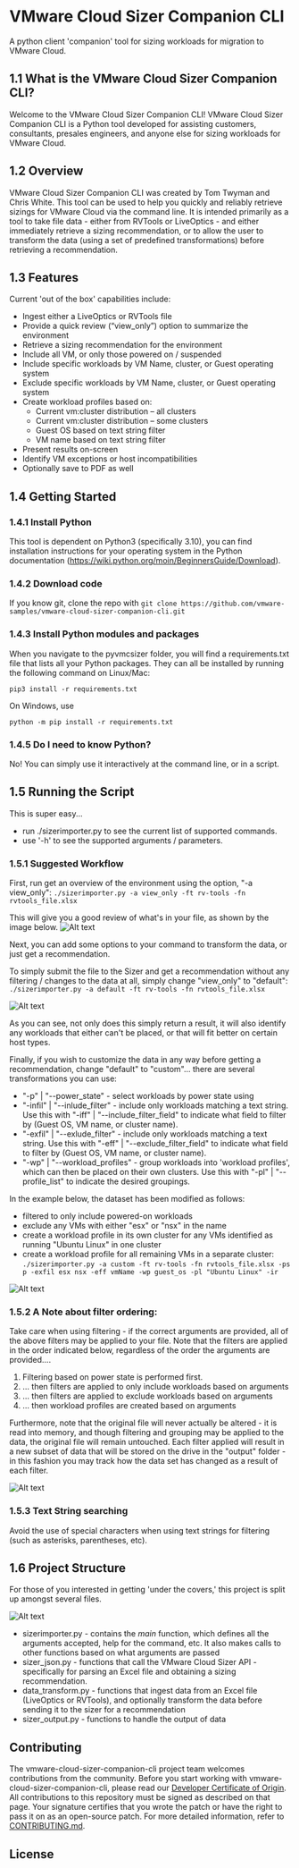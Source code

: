 # VMware Cloud Sizer Companion CLI

A python client 'companion' tool for sizing workloads for migration to VMware Cloud.

## 1.1 What is the VMware Cloud Sizer Companion CLI?
Welcome to the VMware Cloud Sizer Companion CLI!  VMware Cloud Sizer Companion CLI is a Python tool developed for assisting customers, consultants, presales engineers, and anyone else for sizing workloads for VMware Cloud.

## 1.2 Overview

VMware Cloud Sizer Companion CLI was created by Tom Twyman and Chris White.  This tool can be used to help you quickly and reliably retrieve sizings for VMware Cloud via the command line.  It is intended primarily as a tool to take file data - either from RVTools or LiveOptics - and either immediately retrieve a sizing recommendation, or to allow the user to transform the data (using a set of predefined transformations) before retrieving a recommendation.

## 1.3 Features
Current 'out of the box' capabilities include:
- Ingest either a LiveOptics or RVTools file
- Provide a quick review (“view_only”) option to summarize the environment
- Retrieve a sizing recommendation for the environment
- Include all VM, or only those powered on / suspended
- Include specific workloads by VM Name, cluster, or Guest operating system
- Exclude specific workloads by VM Name, cluster, or Guest operating system
- Create workload profiles based on:
  - Current vm:cluster distribution – all clusters
  - Current vm:cluster distribution – some clusters
  - Guest OS based on text string filter
  - VM name based on text string filter
- Present results on-screen
- Identify VM exceptions or host incompatibilities
- Optionally save to PDF as well


## 1.4 Getting Started

### 1.4.1 Install Python
This tool is dependent on Python3 (specifically 3.10), you can find installation instructions for your operating system in the Python documentation (https://wiki.python.org/moin/BeginnersGuide/Download).

### 1.4.2 Download code
If you know git, clone the repo with
```git clone https://github.com/vmware-samples/vmware-cloud-sizer-companion-cli.git ```


### 1.4.3 Install Python modules and packages
When you navigate to the pyvmcsizer folder, you will find a requirements.txt file that lists all your Python packages. They can all be installed by running the following command on Linux/Mac:

```pip3 install -r requirements.txt```

On Windows, use

```python -m pip install -r requirements.txt```

### 1.4.5 Do I need to know Python?
No! You can simply use it interactively at the command line, or in a script.

## 1.5 Running the Script
This is super easy...
- run ./sizerimporter.py to see the current list of supported commands.
- use '-h' to see the supported arguments / parameters.

### 1.5.1 Suggested Workflow
First, run get an overview of the environment using the option, "-a view_only":
```./sizerimporter.py -a view_only -ft rv-tools -fn rvtools_file.xlsx```

This will give you a good review of what's in your file, as shown by the image below.
![Alt text](images/1_view_only.png)

Next, you can add some options to your command to transform the data, or just get a recommendation.  

To simply submit the file to the Sizer and get a recommendation without any filtering / changes to the data at all, simply change "view_only" to "default":
```./sizerimporter.py -a default -ft rv-tools -fn rvtools_file.xlsx```

![Alt text](images/2_default.png)

As you can see, not only does this simply return a result, it will also identify any workloads that either can't be placed, or that will fit better on certain host types.

Finally, if you wish to customize the data in any way before getting a recommendation, change "default" to "custom"...  there are several transformations you can use:
- "-p" | "--power_state" - select workloads by power state using
- "-infil" | "--inlude_filter" - include only workloads matching a text string.  Use this with "-iff" | "--include_filter_field" to indicate what field to filter by (Guest OS, VM name, or cluster name).
- "-exfil" | "--exlude_filter" - include only workloads matching a text string.  Use this with "-eff" | "--exclude_filter_field" to indicate what field to filter by (Guest OS, VM name, or cluster name).
- "-wp" | "--workload_profiles" - group workloads into 'workload profiles', which can then be placed on their own clusters.  Use this with "-pl" | "--profile_list" to indicate the desired groupings.

In the example below, the dataset has been modified as follows:
- filtered to only include powered-on workloads
- exclude any VMs with either "esx" or "nsx" in the name
- create a workload profile in its own cluster for any VMs identified as running "Ubuntu Linux" in one cluster
- create a workload profile for all remaining VMs in a separate cluster:
```./sizerimporter.py -a custom -ft rv-tools -fn rvtools_file.xlsx -ps p -exfil esx nsx -eff vmName -wp guest_os -pl "Ubuntu Linux" -ir```

![Alt text](images/3_custom.png)

### 1.5.2 A Note about filter ordering:
Take care when using filtering - if the correct arguments are provided, all of the above filters may be applied to your file.  Note that the filters are applied in the order indicated below, regardless of the order the arguments are provided.... 
1. Filtering based on power state is performed first.
2. ... then filters are applied to only include workloads based on arguments
3. ... then filters are applied to exclude workloads based on arguments
4. ... then workload profiles are created based on arguments

Furthermore, note that the original file will never actually be altered - it is read into memory, and though filtering and grouping may be applied to the data, the original file will remain untouched.  Each filter applied will result in a new subset of data that will be stored on the drive in the "output" folder - in this fashion you may track how the data set has changed as a result of each filter.

![Alt text](images/4_output_files.png)

### 1.5.3 Text String searching
Avoid the use of special characters when using text strings for filtering (such as asterisks, parentheses, etc).

## 1.6 Project Structure

For those of you interested in getting 'under the covers,' this project is split up amongst several files.

![Alt text](images/pyvmcsizer.png)

* sizerimporter.py - contains the _main_ function, which defines all the arguments accepted, help for the command, etc.  It also makes calls to other functions based on what arguments are passed
* sizer_json.py - functions that call the VMware Cloud Sizer API - specifically for parsing an Excel file and obtaining a sizing recommendation.
* data_transform.py - functions that ingest data from an Excel file (LiveOptics or RVTools), and optionally transform the data before sending it to the sizer for a recommendation
* sizer_output.py - functions to handle the output of data

## Contributing

The vmware-cloud-sizer-companion-cli project team welcomes contributions from the community. Before you start working with vmware-cloud-sizer-companion-cli, please
read our [Developer Certificate of Origin](https://cla.vmware.com/dco). All contributions to this repository must be
signed as described on that page. Your signature certifies that you wrote the patch or have the right to pass it on
as an open-source patch. For more detailed information, refer to [CONTRIBUTING.md](CONTRIBUTING.md).

## License

